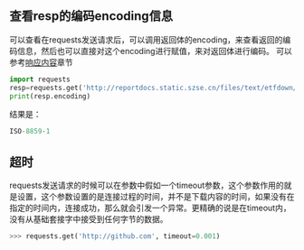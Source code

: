 

## 查看resp的编码encoding信息
可以查看在requests发送请求后，可以调用返回体的encoding，来查看返回的编码信息，然后也可以直接对这个encoding进行赋值，来对返回体进行编码。
可以参考[响应内容](http://docs.python-requests.org/zh_CN/latest/user/quickstart.html#id3)章节

```python
import requests
resp=requests.get('http://reportdocs.static.szse.cn/files/text/etfdown//modules/report/views/eft_download_new.html?path=/files/text/ETFDown/&filename=pcf_159003_20181206;159003ETF20181206&opencode=ETF15900320181206.txt')
print(resp.encoding)
```

结果是：
```python
ISO-8859-1
```

## 超时

requests发送请求的时候可以在参数中假如一个timeout参数，这个参数作用的就是设置，这个参数设置的是连接过程的时间，并不是下载内容的时间，如果没有在指定的时间内，连接成功，那么就会引发一个异常。更精确的说是在timeout内，没有从基础套接字中接受到任何字节的数据。

```python
>>> requests.get('http://github.com', timeout=0.001)
```